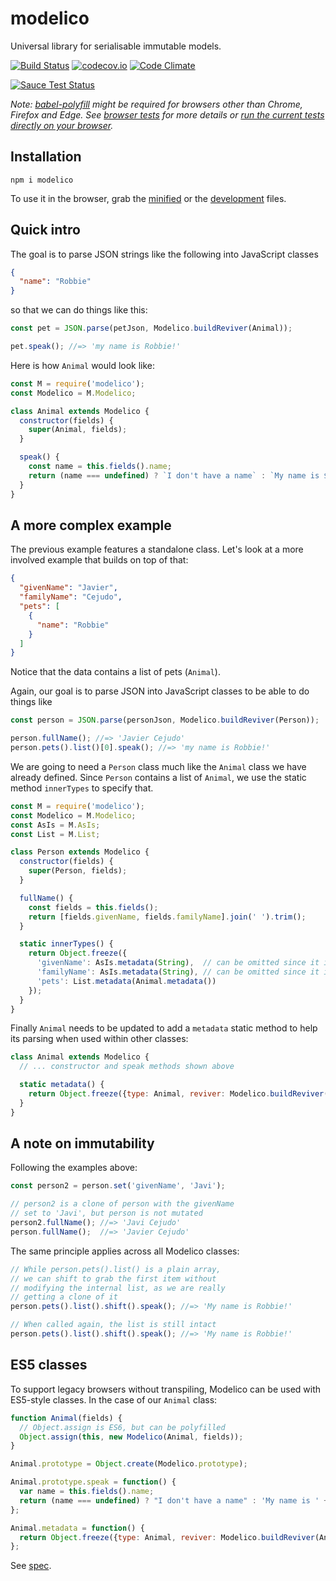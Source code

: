 # modelico

Universal library for serialisable immutable models.

[![Build Status](https://travis-ci.org/javiercejudo/modelico.svg?branch=master)](https://travis-ci.org/javiercejudo/modelico)
[![codecov.io](https://codecov.io/github/javiercejudo/modelico/coverage.svg?branch=master)](https://codecov.io/github/javiercejudo/modelico?branch=master)
[![Code Climate](https://codeclimate.com/github/javiercejudo/modelico/badges/gpa.svg)](https://codeclimate.com/github/javiercejudo/modelico)

[![Sauce Test Status](https://saucelabs.com/browser-matrix/modelico.svg)](https://saucelabs.com/u/modelico)

*Note: [babel-polyfill](https://babeljs.io/docs/usage/polyfill/) might be required
for browsers other than Chrome, Firefox and Edge. See [browser tests](test/browser)
for more details or [run the current tests directly on your browser](https://rawgit.com/javiercejudo/modelico/master/test/browser/index.html).*

## Installation

    npm i modelico

To use it in the browser, grab the [minified](dist/modelico.min.js) or the
[development](dist/modelico.js) files.

## Quick intro

The goal is to parse JSON strings like the following into JavaScript classes

```JSON
{
  "name": "Robbie"
}
```

so that we can do things like this:

```js
const pet = JSON.parse(petJson, Modelico.buildReviver(Animal));

pet.speak(); //=> 'my name is Robbie!'
```

Here is how `Animal` would look like:

```js
const M = require('modelico');
const Modelico = M.Modelico;

class Animal extends Modelico {
  constructor(fields) {
    super(Animal, fields);
  }

  speak() {
    const name = this.fields().name;
    return (name === undefined) ? `I don't have a name` : `My name is ${name}!`;
  }
}
```

## A more complex example

The previous example features a standalone class. Let's look at
a more involved example that builds on top of that:

```JSON
{
  "givenName": "Javier",
  "familyName": "Cejudo",
  "pets": [
    {
      "name": "Robbie"
    }
  ]
}
```

Notice that the data contains a list of pets (`Animal`).

Again, our goal is to parse JSON into JavaScript classes
to be able to do things like

```js
const person = JSON.parse(personJson, Modelico.buildReviver(Person));

person.fullName(); //=> 'Javier Cejudo'
person.pets().list()[0].speak(); //=> 'my name is Robbie!'
```

We are going to need a `Person` class much like the `Animal`
class we have already defined. Since `Person` contains a list
of `Animal`, we use the static method `innerTypes` to specify
that.

```js
const M = require('modelico');
const Modelico = M.Modelico;
const AsIs = M.AsIs;
const List = M.List;

class Person extends Modelico {
  constructor(fields) {
    super(Person, fields);
  }

  fullName() {
    const fields = this.fields();
    return [fields.givenName, fields.familyName].join(' ').trim();
  }

  static innerTypes() {
    return Object.freeze({
      'givenName': AsIs.metadata(String),  // can be omitted since it is a string
      'familyName': AsIs.metadata(String), // can be omitted since it is a string
      'pets': List.metadata(Animal.metadata())
    });
  }
}
```

Finally `Animal` needs to be updated to add a `metadata` static
method to help its parsing when used within other classes:

```js
class Animal extends Modelico {
  // ... constructor and speak methods shown above

  static metadata() {
    return Object.freeze({type: Animal, reviver: Modelico.buildReviver(Animal)});
  }
}
```

## A note on immutability

Following the examples above:

```js
const person2 = person.set('givenName', 'Javi');

// person2 is a clone of person with the givenName
// set to 'Javi', but person is not mutated
person2.fullName(); //=> 'Javi Cejudo'
person.fullName();  //=> 'Javier Cejudo'
```

The same principle applies across all Modelico classes:

```js
// While person.pets().list() is a plain array,
// we can shift to grab the first item without
// modifying the internal list, as we are really
// getting a clone of it
person.pets().list().shift().speak(); //=> 'My name is Robbie!'

// When called again, the list is still intact
person.pets().list().shift().speak(); //=> 'My name is Robbie!'
```

## ES5 classes

To support legacy browsers without transpiling, Modelico can be used
with ES5-style classes. In the case of our `Animal` class:

```js
function Animal(fields) {
  // Object.assign is ES6, but can be polyfilled
  Object.assign(this, new Modelico(Animal, fields));
}

Animal.prototype = Object.create(Modelico.prototype);

Animal.prototype.speak = function() {
  var name = this.fields().name;
  return (name === undefined) ? "I don't have a name" : 'My name is ' + name + '!';
};

Animal.metadata = function() {
  return Object.freeze({type: Animal, reviver: Modelico.buildReviver(Animal)});
};
```

See [spec](test).
